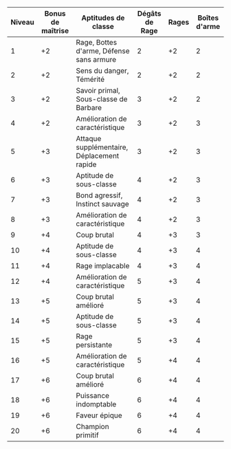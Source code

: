 
|Niveau|Bonus de maîtrise|Aptitudes de classe|Dégâts de Rage|Rages|Boîtes d'arme|
|---|---|---|---|---|---|
|1|+2|Rage, Bottes d'arme, Défense sans armure|2|+2|2|
|2|+2|Sens du danger, Témérité|2|+2|2|
|3|+2|Savoir primal, Sous-classe de Barbare|3|+2|2|
|4|+2|Amélioration de caractéristique|3|+2|3|
|5|+3|Attaque supplémentaire, Déplacement rapide|3|+2|3|
|6|+3|Aptitude de sous-classe|4|+2|3|
|7|+3|Bond agressif, Instinct sauvage|4|+2|3|
|8|+3|Amélioration de caractéristique|4|+2|3|
|9|+4|Coup brutal|4|+3|3|
|10|+4|Aptitude de sous-classe|4|+3|4|
|11|+4|Rage implacable|4|+3|4|
|12|+4|Amélioration de caractéristique|5|+3|4|
|13|+5|Coup brutal amélioré|5|+3|4|
|14|+5|Aptitude de sous-classe|5|+3|4|
|15|+5|Rage persistante|5|+3|4|
|16|+5|Amélioration de caractéristique|5|+4|4|
|17|+6|Coup brutal amélioré|6|+4|4|
|18|+6|Puissance indomptable|6|+4|4|
|19|+6|Faveur épique|6|+4|4|
|20|+6|Champion primitif|6|+4|4|
